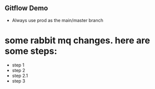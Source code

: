 ## Gitflow Demo

* Always use prod as the main/master branch

# some rabbit mq changes. here are some steps:
* step 1
* step 2
* step 2.1
* step 3


